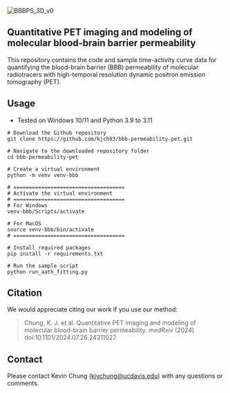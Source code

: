 ![BBBPS_3D_v0](https://github.com/user-attachments/assets/4c40fafd-6c36-4dca-8a6d-a3cc0db9220a)

## Quantitative PET imaging and modeling of molecular blood-brain barrier permeability
This repository contains the code and sample time-activity curve data for quantifying the blood-brain barrier (BBB) permeability of molecular radiotracers with high-temporal resolution dynamic positron emission tomography (PET).

## Usage
- Tested on Windows 10/11 and Python 3.9 to 3.11
```
# Download the Github repository
git clone https://github.com/kjch03/bbb-permeability-pet.git

# Navigate to the downloaded repository folder
cd bbb-permeability-pet

# Create a virtual environment
python -m venv venv-bbb

# ====================================
# Activate the virtual environment
# ====================================
# For Windows
venv-bbb/Scripts/activate

# For MacOS
source venv-bbb/bin/activate
# ====================================

# Install required packages
pip install -r requirements.txt

# Run the sample script
python run_aath_fitting.py
```

## Citation
We would appreciate citing our work if you use our method:
> Chung, K. J. et al. Quantitative PET imaging and modeling of molecular blood-brain barrier permeability. *medRxiv* (2024) doi:10.1101/2024.07.26.24311027.

## Contact
Please contact Kevin Chung (kjychung@ucdavis.edu) with any questions or comments.
